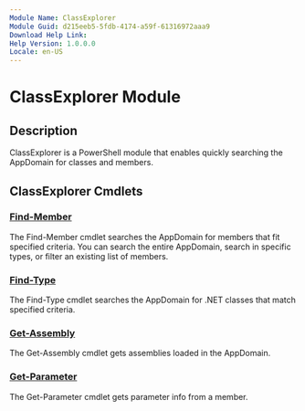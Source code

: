 ```yaml
---
Module Name: ClassExplorer
Module Guid: d215eeb5-5fdb-4174-a59f-61316972aaa9
Download Help Link:
Help Version: 1.0.0.0
Locale: en-US
---
```


# ClassExplorer Module

## Description

ClassExplorer is a PowerShell module that enables quickly searching the AppDomain for classes and members.

## ClassExplorer Cmdlets

### [Find-Member](Find-Member.md)

The Find-Member cmdlet searches the AppDomain for members that fit specified criteria. You can search the entire AppDomain, search in specific types, or filter an existing list of members.

### [Find-Type](Find-Type.md)

The Find-Type cmdlet searches the AppDomain for .NET classes that match specified criteria.

### [Get-Assembly](Get-Assembly.md)

The Get-Assembly cmdlet gets assemblies loaded in the AppDomain.

### [Get-Parameter](Get-Parameter.md)

The Get-Parameter cmdlet gets parameter info from a member.

